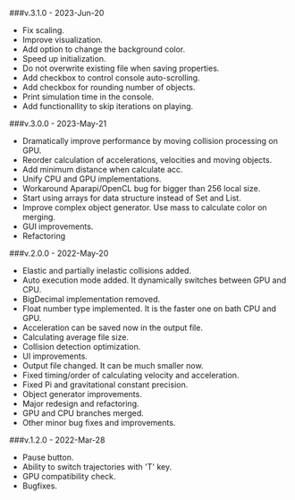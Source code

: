###v.3.1.0 - 2023-Jun-20
- Fix scaling.
- Improve visualization.
- Add option to change the background color.
- Speed up initialization.
- Do not overwrite existing file when saving properties.
- Add checkbox to control console auto-scrolling.
- Add checkbox for rounding number of objects.
- Print simulation time in the console.
- Add functionallity to skip iterations on playing.

###v.3.0.0 - 2023-May-21
- Dramatically improve performance by moving collision processing on GPU.
- Reorder calculation of accelerations, velocities and moving objects.
- Add minimum distance when calculate acc.
- Unify CPU and GPU implementations.
- Workaround Aparapi/OpenCL bug for bigger than 256 local size.
- Start using arrays for data structure instead of Set and List.
- Improve complex object generator. Use mass to calculate color on merging.
- GUI improvements.
- Refactoring

###v.2.0.0 - 2022-May-20
 - Elastic and partially inelastic collisions added.
 - Auto execution mode added. It dynamically switches between GPU and CPU. 
 - BigDecimal implementation removed.
 - Float number type implemented. It is the faster one on bath CPU and GPU.
 - Acceleration can be saved now in the output file.
 - Calculating average file size.
 - Collision detection optimization.
 - UI improvements.
 - Output file changed. It can be much smaller now.
 - Fixed timing/order of calculating velocity and acceleration.
 - Fixed Pi and gravitational constant precision.
 - Object generator improvements.
 - Major redesign and refactoring.
 - GPU and CPU branches merged.
 - Other minor bug fixes and improvements.

###v.1.2.0 - 2022-Mar-28
 - Pause button.
 - Ability to switch trajectories with 'T' key.
 - GPU compatibility check.
 - Bugfixes.